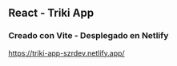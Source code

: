 ## React - Triki App

### Creado con Vite - Desplegado en Netlify

https://triki-app-szrdev.netlify.app/

